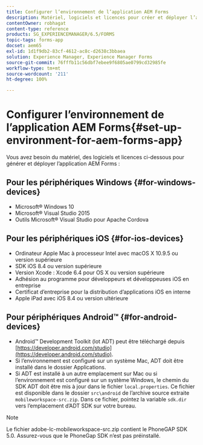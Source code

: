 ```yaml
---
title: Configurer l’environnement de l’application AEM Forms
description: Matériel, logiciels et licences pour créer et déployer l’application AEM Forms.
contentOwner: robhagat
content-type: reference
products: SG_EXPERIENCEMANAGER/6.5/FORMS
topic-tags: forms-app
docset: aem65
exl-id: 1d1f9db2-83cf-4612-ac8c-d2638c3bbaea
solution: Experience Manager, Experience Manager Forms
source-git-commit: 76fffb11c56dbf7ebee9f6805ae0799cd32985fe
workflow-type: tm+mt
source-wordcount: '211'
ht-degree: 100%

---
```


# Configurer l’environnement de l’application AEM Forms{#set-up-environment-for-aem-forms-app}

Vous avez besoin du matériel, des logiciels et licences ci-dessous pour générer et déployer l’application AEM Forms :

## Pour les périphériques Windows {#for-windows-devices}

* Microsoft® Windows 10
* Microsoft® Visual Studio 2015
* Outils Microsoft® Visual Studio pour Apache Cordova

## Pour les périphériques iOS {#for-ios-devices}

* Ordinateur Apple Mac à processeur Intel avec macOS X 10.9.5 ou version supérieure
* SDK iOS 8.4 ou version supérieure
* Version Xcode : Xcode 6.4 pour OS X ou version supérieure
* Adhésion au programme pour développeurs et développeuses iOS en entreprise
* Certificat d’entreprise pour la distribution d’applications iOS en interne
* Apple iPad avec iOS 8.4 ou version ultérieure

## Pour périphériques Android™ {#for-android-devices}

* Android™ Development Toolkit (lot ADT) peut être téléchargé depuis [https://developer.android.com/studio](https://developer.android.com/studio).
* Si l’environnement est configuré sur un système Mac, ADT doit être installé dans le dossier Applications.
* Si ADT est installé à un autre emplacement sur Mac ou si l’environnement est configuré sur un système Windows, le chemin du SDK ADT doit être mis à jour dans le fichier `local.properties`. Ce fichier est disponible dans le dossier `src\android` de l’archive source extraite `mobileworkspace-src.zip`. Dans ce fichier, pointez la variable `sdk.dir` vers l’emplacement d’ADT SDK sur votre bureau.

>[!NOTE]
>
>Le fichier adobe-lc-mobileworkspace-src.zip contient le PhoneGAP SDK 5.0. Assurez-vous que le PhoneGap SDK n’est pas préinstallé.
